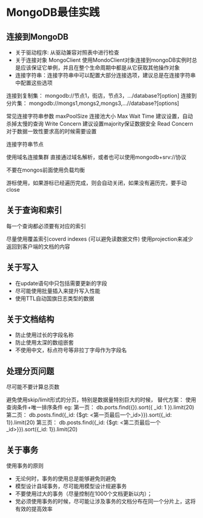 # MongoDB最佳实践

## 连接到MongoDB
- 关于驱动程序: 从驱动兼容对照表中进行检查
- 关于连接对象 MongoClient 使用MondoClient对象连接到mongoDB实例时总是应该保证它单例，并且在整个生命周期中都是从它获取其他操作对象
- 连接字符串：连接字符串中可以配置大部分连接选项，建议总是在连接字符串中配置这些选项

连接到复制集： mongodb://节点1，街店，节点3，.../database?[option]
连接到分片集： mongodb://mongs1,mongs2,mongs3,...//database?[options]

常见连接字符串参数
maxPoolSize 连接池大小
Max Wait Time 建议设置，自动杀掉太慢的查询
Write Concern 建议设置majority保证数据安全
Read Concern 对于数据一致性要求高的时候需要设置

连接字符串节点

使用域名连接集群
直接通过域名解析，或者也可以使用mongodb+srv://协议

不要在mongos前面使用负载均衡

游标使用，如果游标已经遍历完成，则会自动关闭，如果没有遍历完，要手动close

## 关于查询和索引

每一个查询都必须要有对应的索引

尽量使用覆盖索引coverd indexes (可以避免读数据文件)
使用projection来减少返回到客户端的文档的内容

## 关于写入
- 在update语句中只包括需要更新的字段
- 尽可能使用批量插入来提升写入性能
- 使用TTL自动国旗日志类型的数据

## 关于文档结构
- 防止使用过长的字段名称
- 防止使用太深的数组嵌套
- 不使用中文，标点符号等非拉丁字母作为字段名

## 处理分页问题
尽可能不要计算总页数

避免使用skip/limit形式的分页，特别是数据量特别巨大的时候，
替代方案： 使用查询条件+唯一排序条件
eg:
第一页： db.ports.find({}).sort({ _id: 1 }).limit(20)
第二页： db.posts.find({_id: {$gt: <第一页最后一个_id>}}).sort({_id: 1}).limit(20)
第三页： db.posts.find({_id: {$gt: <第二页最后一个_id>}}).sort({_id: 1}).limit(20)
  

## 关于事务
使用事务的原则
- 无论何时，事务的使用总是能够避免则避免
- 模型设计县域事务，尽可能用模型设计规避事务
- 不要使用过大的事务（尽量控制在1000个文档更新以内）；
- 党必须使用事务的时候，尽可能让涉及事务的文档分布在同一个分片上，这将有效的提高效率




